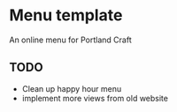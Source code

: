 # Menu template

An online menu for Portland Craft

## TODO
* Clean up happy hour menu
* implement more views from old website